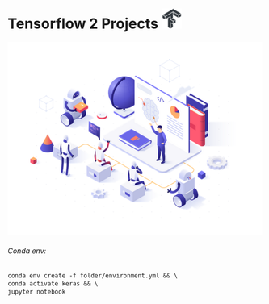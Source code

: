 Tensorflow 2 Projects ![](icon.png)
=====================
![](screen.png)
###### Conda env:
```
conda env create -f folder/environment.yml && \
conda activate keras && \
jupyter notebook
```
